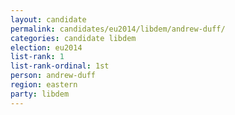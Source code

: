```yaml
---
layout: candidate
permalink: candidates/eu2014/libdem/andrew-duff/
categories: candidate libdem
election: eu2014
list-rank: 1
list-rank-ordinal: 1st
person: andrew-duff
region: eastern
party: libdem
---
```

